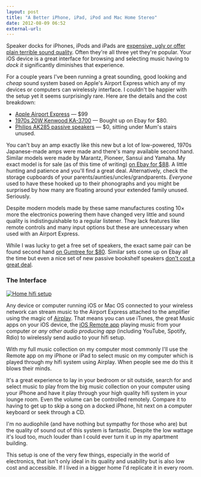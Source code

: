 ```yaml
---
layout: post
title: "A Better iPhone, iPad, iPod and Mac Home Stereo"
date: 2012-08-09 06:52
external-url: 
---
```


Speaker docks for iPhones, iPods and iPads are [expensive, ugly or offer plain terrible sound quality](http://www.amazon.com/s/ref=sr_st?keywords=iPod+dock&qid=1344460095&rh=k%3AiPod+dock%2Cn%3A172282&sort=-price). Often they're all three yet they're popular. Your iOS device is a great interface for browsing and selecting music having to *dock it* significantly diminishes that experience.

For a couple years I've been running a great sounding, good looking and *cheap* sound system based on Apple's Airport Express which any of my devices or computers can wirelessly interface. I couldn't be happier with the setup yet it seems surprisingly rare. Here are the details and the cost breakdown:

* [Apple Airport Express](http://store.apple.com/us/product/MC414LL/A?fnode=4d) — $99
* [1970s 20W Kenwood KA-3700](http://www.hifiengine.com/library/kenwood/ka-3700.shtml) — Bought up on Ebay for $80.
* [Philips AK285 passive speakers](http://imgc.classistatic.com/cps/blnc/120501/617r1/98077l7_20.jpeg) — $0, sitting under Mum's stairs unused.

You can't buy an amp exactly like this new but a lot of low-powered, 1970s Japanese-made amps were made and there's many available second hand. Similar models were made by Marantz, Pioneer, Sansui and Yamaha. My exact model is for sale (as of this time of writing) [on Ebay for $88](http://www.ebay.com.au/itm/Trio-Kenwood-KA-3700-Classic-Silver-Amplifier-Vintage-1970s-Amp-DERBY-DE24-/130744341006?pt=UK_AudioTVElectronics_HomeAudioHiFi_Amplifiers&hash=item1e70f8520e). A little hunting and patience and you'll find a great deal. Alternatively, check the storage cupboards of your parents/aunties/uncles/grandparents. *Everyone* used to have these hooked up to their phonographs and you might be surprised by how many are floating around your extended family unused. Seriously.

Despite modern models made by these same manufactures costing 10× more the electronics powering them have changed very little and sound quality is indistinguishable to a regular listener. They lack features like remote controls and many input options but these are unnecessary when used with an Airport Express.

While I was lucky to get a free set of speakers, the exact same pair can be found second hand [on Gumtree for $80](http://www.gumtree.com.au/s-ad/bibra-lake/audio/philips-ak285-30-speakers-50-watts-/1001859758). Similar sets come up on Ebay all the time but even a nice set of new passive bookshelf speakers [don't cost a great deal](http://www.amazon.com/s/ref=sr_nr_p_36_2?rh=n%3A172282%2Cn%3A%21493964%2Cn%3A667846011%2Cn%3A3236449011%2Cn%3A172563%2Ck%3Abookshelf+speakers%2Cp_36%3A1253505011&bbn=172563&keywords=bookshelf+speakers&ie=UTF8&qid=1344507135&rnid=386442011).

### The Interface

<a href='http://static.jimwhimpey.com/blog/Home-hifi-setup-large.png'><img src='http://static.jimwhimpey.com/blog/Home-hifi-setup-small.png' alt='Home hifi setup' /></a>

Any device or computer running iOS or Mac OS connected to your wireless network can stream music to the Airport Express attached to the amplifier using the magic of [Airplay](http://www.apple.com/itunes/airplay/). That means you can use iTunes, the great Music apps on your iOS device, the [iOS Remote app](http://itunes.apple.com/au/app/remote/id284417350?mt=8) playing music from your computer or *any other audio producing app* (including YouTube, Spotify, Rdio) to wirelessly send audio to your hifi setup.

With my full music collection on my computer most commonly I'll use the Remote app on my iPhone or iPad to select music on my computer which is played through my hifi system using Airplay. When people see me do this it blows their minds. 

It's a great experience to lay in your bedroom or sit outside, search for and select music to play from the big music collection on your computer using your iPhone and have it play through your high quality hifi system in your lounge room. Even the volume can be controlled remotely. Compare it to having to get up to skip a song on a docked iPhone, hit next on a computer keyboard or seek through a CD.

I'm no audiophile (and have nothing but sympathy for those who are) but the quality of sound out of this system is fantastic. Despite the low wattage it's loud too, much louder than I could ever turn it up in my apartment building. 

This setup is one of the very few things, especially in the world of electronics, that isn't only ideal in its quality and usability but is also low cost and accessible. If I lived in a bigger home I'd replicate it in every room.